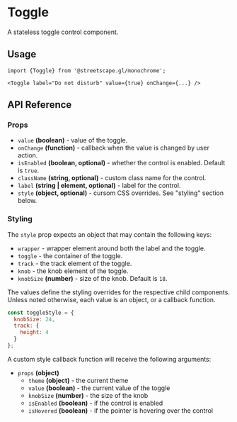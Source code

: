 # Toggle

A stateless toggle control component.

## Usage

    import {Toggle} from '@streetscape.gl/monochrome';

    <Toggle label="Do not disturb" value={true} onChange={...} />

## API Reference

### Props

* `value` **(boolean)** - value of the toggle.
* `onChange` **(function)** - callback when the value is changed by user action.
* `isEnabled` **(boolean, optional)** - whether the control is enabled. Default is `true`.
* `className` **(string, optional)** - custom class name for the control.
* `label` **(string | element, optional)** - label for the control.
* `style` **(object, optional)** - cursom CSS overrides. See "styling" section below.


### Styling

The `style` prop expects an object that may contain the following keys:

* `wrapper` - wrapper element around both the label and the toggle.
* `toggle` - the container of the toggle.
* `track` - the track element of the toggle.
* `knob` - the knob element of the toggle.
* `knobSize` **(number)** - size of the knob. Default is `18`.

The values define the styling overrides for the respective child components. Unless noted otherwise, each value is an object, or a callback function.

```jsx
const toggleStyle = {
  knobSize: 24,
  track: {
    height: 4
  }
};
```

A custom style callback function will receive the following arguments:

* `props` **(object)**
  - `theme` **(object)** - the current theme
  - `value` **(boolean)** - the current value of the toggle
  - `knobSize` **(number)** - the size of the knob
  - `isEnabled` **(boolean)** - if the control is enabled
  - `isHovered` **(boolean)** - if the pointer is hovering over the control
